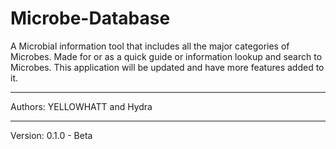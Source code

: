 # Microbe-Database

A Microbial information tool that includes all the major categories of Microbes. Made for or as a quick guide or information
lookup and search to Microbes. This application will be updated and have more features added to it. 

***** 

Authors: YELLOWHATT and Hydra 

***** 

Version: 0.1.0 - Beta 
